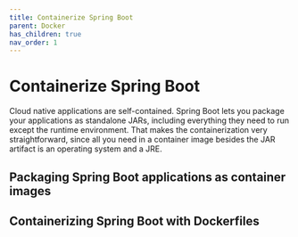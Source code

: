 ```yaml
---
title: Containerize Spring Boot
parent: Docker
has_children: true
nav_order: 1
---
```


# Containerize Spring Boot
Cloud native applications are self-contained. Spring Boot lets you package your applications as standalone JARs, including everything they need to run except the runtime environment. That makes the containerization very straightforward, since all you need in a container image besides the JAR artifact is an operating system and a JRE.

## Packaging Spring Boot applications as container images
## Containerizing Spring Boot with Dockerfiles
